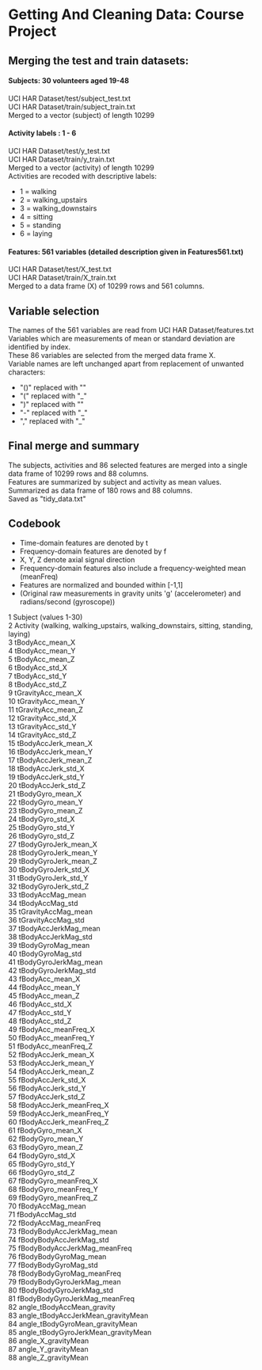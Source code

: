 # Getting And Cleaning Data: Course Project 


## Merging the test and train datasets:

 
#### Subjects: 30 volunteers aged 19-48

UCI HAR Dataset/test/subject\_test.txt   
UCI HAR Dataset/train/subject\_train.txt   
Merged to a vector (subject) of length 10299  


#### Activity labels : 1 - 6

UCI HAR Dataset/test/y\_test.txt  
UCI HAR Dataset/train/y\_train.txt  
Merged to a vector (activity) of length 10299  
Activities are recoded with descriptive labels:

* 1 = walking
* 2 = walking\_upstairs
* 3 = walking\_downstairs
* 4 = sitting
* 5 = standing
* 6 = laying


#### Features: 561 variables (detailed description given in Features561.txt)

UCI HAR Dataset/test/X\_test.txt  
UCI HAR Dataset/train/X\_train.txt  
Merged to a data frame (X) of 10299 rows and 561 columns.


## Variable selection
The names of the 561 variables are read from UCI HAR Dataset/features.txt  
Variables which are measurements of mean or standard deviation are identified by index.  
These 86 variables are selected from the merged data frame X.  
Variable names are left unchanged apart from replacement of unwanted characters:

* "()" replaced with ""
* "("  replaced with "\_"
* ")"  replaced with ""
* "\-" replaced with "\_"
* ","  replaced with "\_"


## Final merge and summary  
The subjects, activities and 86 selected features are merged into a single data frame of 10299 rows and 88 columns.  
Features are summarized by subject and activity as mean values.  
Summarized as data frame of 180 rows and 88 columns.  
Saved as "tidy\_data.txt"
 

## Codebook

* Time-domain features are denoted by t
* Frequency-domain features are denoted by f
* X, Y, Z denote axial signal direction
* Frequency-domain features also include a frequency-weighted mean (meanFreq)
* Features are normalized and bounded within [-1,1]
* (Original raw measurements in gravity units 'g' (accelerometer) and radians/second (gyroscope))


 1   Subject 	(values 1-30)  
 2   Activity 	(walking, walking\_upstairs, walking\_downstairs, sitting, standing, laying)  
 3   tBodyAcc\_mean\_X   
 4   tBodyAcc\_mean\_Y   
 5   tBodyAcc\_mean\_Z   
 6   tBodyAcc\_std\_X   
 7   tBodyAcc\_std\_Y   
 8   tBodyAcc\_std\_Z  
 9   tGravityAcc\_mean\_X   
 10   tGravityAcc\_mean\_Y   
 11   tGravityAcc\_mean\_Z   
 12   tGravityAcc\_std\_X   
 13   tGravityAcc\_std\_Y   
 14   tGravityAcc\_std\_Z   
 15   tBodyAccJerk\_mean\_X   
 16   tBodyAccJerk\_mean\_Y   
 17   tBodyAccJerk\_mean\_Z   
 18   tBodyAccJerk\_std\_X   
 19   tBodyAccJerk\_std\_Y   
 20   tBodyAccJerk\_std\_Z   
 21   tBodyGyro\_mean\_X   
 22   tBodyGyro\_mean\_Y   
 23   tBodyGyro\_mean\_Z   
 24   tBodyGyro\_std\_X   
 25   tBodyGyro\_std\_Y   
 26   tBodyGyro\_std\_Z   
 27   tBodyGyroJerk\_mean\_X   
 28   tBodyGyroJerk\_mean\_Y   
 29   tBodyGyroJerk\_mean\_Z   
 30   tBodyGyroJerk\_std\_X   
 31   tBodyGyroJerk\_std\_Y   
 32   tBodyGyroJerk\_std\_Z   
 33   tBodyAccMag\_mean   
 34   tBodyAccMag\_std   
 35   tGravityAccMag\_mean   
 36   tGravityAccMag\_std   
 37   tBodyAccJerkMag\_mean   
 38   tBodyAccJerkMag\_std   
 39   tBodyGyroMag\_mean   
 40   tBodyGyroMag\_std   
 41   tBodyGyroJerkMag\_mean   
 42   tBodyGyroJerkMag\_std   
 43   fBodyAcc\_mean\_X   
 44   fBodyAcc\_mean\_Y   
 45   fBodyAcc\_mean\_Z   
 46   fBodyAcc\_std\_X   
 47   fBodyAcc\_std\_Y   
 48   fBodyAcc\_std\_Z   
 49   fBodyAcc\_meanFreq\_X   
 50   fBodyAcc\_meanFreq\_Y   
 51   fBodyAcc\_meanFreq\_Z   
 52   fBodyAccJerk\_mean\_X   
 53   fBodyAccJerk\_mean\_Y   
 54   fBodyAccJerk\_mean\_Z   
 55   fBodyAccJerk\_std\_X   
 56   fBodyAccJerk\_std\_Y   
 57   fBodyAccJerk\_std\_Z   
 58   fBodyAccJerk\_meanFreq\_X   
 59   fBodyAccJerk\_meanFreq\_Y   
 60   fBodyAccJerk\_meanFreq\_Z   
 61   fBodyGyro\_mean\_X   
 62   fBodyGyro\_mean\_Y   
 63   fBodyGyro\_mean\_Z   
 64   fBodyGyro\_std\_X   
 65   fBodyGyro\_std\_Y   
 66   fBodyGyro\_std\_Z   
 67   fBodyGyro\_meanFreq\_X   
 68   fBodyGyro\_meanFreq\_Y   
 69   fBodyGyro\_meanFreq\_Z   
 70   fBodyAccMag\_mean   
 71   fBodyAccMag\_std   
 72   fBodyAccMag\_meanFreq   
 73   fBodyBodyAccJerkMag\_mean   
 74   fBodyBodyAccJerkMag\_std   
 75   fBodyBodyAccJerkMag\_meanFreq   
 76   fBodyBodyGyroMag\_mean   
 77   fBodyBodyGyroMag\_std   
 78   fBodyBodyGyroMag\_meanFreq   
 79   fBodyBodyGyroJerkMag\_mean   
 80   fBodyBodyGyroJerkMag\_std   
 81   fBodyBodyGyroJerkMag\_meanFreq   
 82   angle\_tBodyAccMean\_gravity   
 83   angle\_tBodyAccJerkMean\_gravityMean   
 84   angle\_tBodyGyroMean\_gravityMean   
 85   angle\_tBodyGyroJerkMean\_gravityMean   
 86   angle\_X\_gravityMean   
 87   angle\_Y\_gravityMean   
 88   angle\_Z\_gravityMean   

